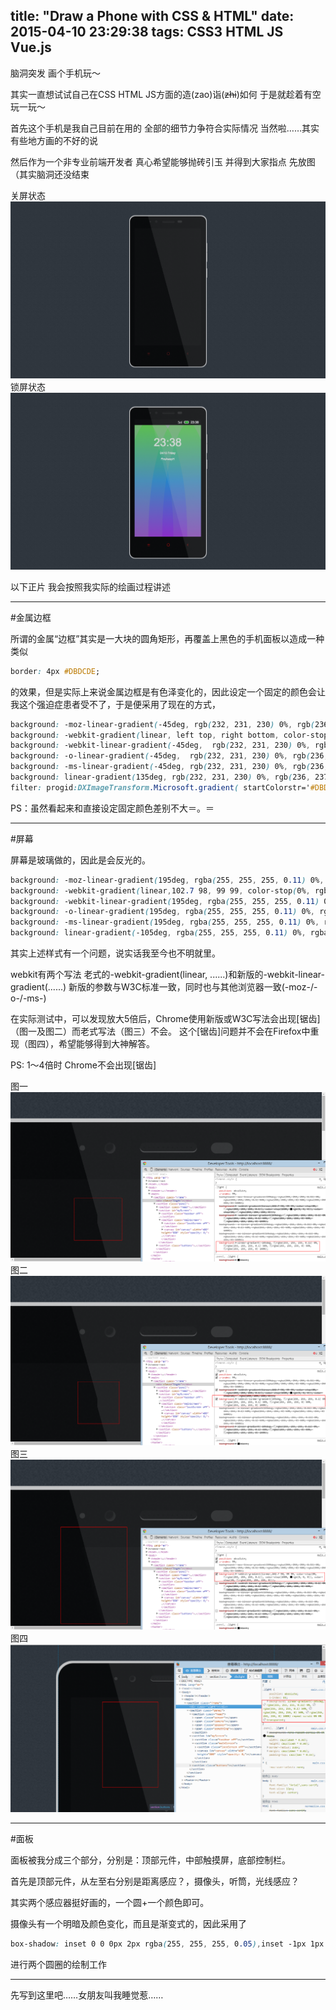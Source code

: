 title: "Draw a Phone with CSS & HTML"
date: 2015-04-10 23:29:38
tags: CSS3 HTML JS Vue.js
---
脑洞突发 画个手机玩～

其实一直想试试自己在CSS HTML JS方面的造(zao)诣(<span style="text-decoration:line-through">zhi</span>)如何 于是就趁着有空玩一玩～

首先这个手机是我自己目前在用的 全部的细节力争符合实际情况 当然啦……其实有些地方画的不好的说

然后作为一个非专业前端开发者 真心希望能够抛砖引玉 并得到大家指点 先放图（其实脑洞还没结束

关屏状态
![Screen off](/images/fPhone/off.png)
锁屏状态
![Screen lock](/images/fPhone/lock.png)

以下正片 我会按照我实际的绘画过程讲述

---

#金属边框

所谓的金属“边框”其实是一大块的圆角矩形，再覆盖上黑色的手机面板以造成一种类似
```CSS
border: 4px #DBDCDE;
```
的效果，但是实际上来说金属边框是有色泽变化的，因此设定一个固定的颜色会让我这个强迫症患者受不了，于是便采用了现在的方式，
```CSS
background: -moz-linear-gradient(-45deg, rgb(232, 231, 230) 0%, rgb(236, 237, 239) 50%, rgb(237, 238, 240) 100%); /* FF3.6+ */
background: -webkit-gradient(linear, left top, right bottom, color-stop(0%, rgb(232, 231, 230)), color-stop(50%, rgb(236, 237, 239)), color-stop(100%, rgb(237, 238, 240))); /* Chrome,Safari4+ */
background: -webkit-linear-gradient(-45deg,  rgb(232, 231, 230) 0%, rgb(236, 237, 239) 50%, rgb(237, 238, 240) 100%); /* Chrome10+,Safari5.1+ */
background: -o-linear-gradient(-45deg,  rgb(232, 231, 230) 0%, rgb(236, 237, 239) 50%, rgb(237, 238, 240) 100%); /* Opera 11.10+ */
background: -ms-linear-gradient(-45deg, rgb(232, 231, 230) 0%, rgb(236, 237, 239) 50%, rgb(237, 238, 240) 100%); /* IE10+ */
background: linear-gradient(135deg, rgb(232, 231, 230) 0%, rgb(236, 237, 239) 50%, rgb(237, 238, 240) 100%); /* W3C */
filter: progid:DXImageTransform.Microsoft.gradient( startColorstr='#DBDCDE', endColorstr='#EDEEF0',GradientType=1 ); /* IE6-8 fallback on horizontal gradient */
```
PS：虽然看起来和直接设定固定颜色差别不大＝。＝

---

#屏幕

屏幕是玻璃做的，因此是会反光的。

```CSS
background: -moz-linear-gradient(195deg, rgba(255, 255, 255, 0.11) 0%, rgba(255, 255, 255, 0.1) 50%, rgba(255, 255, 255, 0) 50%, rgba(255, 255, 255, 0) 100%);
background: -webkit-gradient(linear,102.7 98, 99 99, color-stop(0%, rgba(255, 255, 255, 0.1)), color-stop(1%, rgb(0, 0, 0)), color-stop(100%, rgba(255, 255, 255, 0)));
background: -webkit-linear-gradient(195deg, rgba(255, 255, 255, 0.11) 0%, rgba(255, 255, 255, 0.1) 50%, rgba(255, 255, 255, 0) 50%, rgba(255, 255, 255, 0) 100%);
background: -o-linear-gradient(195deg, rgba(255, 255, 255, 0.11) 0%, rgba(255, 255, 255, 0.1) 50%, rgba(255, 255, 255, 0) 50%, rgba(255, 255, 255, 0) 100%);
background: -ms-linear-gradient(195deg, rgba(255, 255, 255, 0.11) 0%, rgba(255, 255, 255, 0.1) 50%, rgba(255, 255, 255, 0) 50%, rgba(255, 255, 255, 0) 100%);
background: linear-gradient(-105deg, rgba(255, 255, 255, 0.11) 0%, rgba(255, 255, 255, 0.1) 50%, rgba(255, 255, 255, 0) 50%, rgba(255, 255, 255, 0) 100%);
```

其实上述样式有一个问题，说实话我至今也不明就里。

webkit有两个写法 老式的-webkit-gradient(linear, ......)和新版的-webkit-linear-gradient(......) 新版的参数与W3C标准一致，同时也与其他浏览器一致(-moz-/-o-/-ms-)

在实际测试中，可以发现放大5倍后，Chrome使用新版或W3C写法会出现[锯齿]（图一及图二）而老式写法（图三）不会。 这个[锯齿]问题并不会在Firefox中重现（图四），希望能够得到大神解答。

PS: 1～4倍时 Chrome不会出现[锯齿]

图一
![Chrome W3C](/images/fPhone/a.png)
图二
![Chrome New](/images/fPhone/b.png)
图三
![Chrome Old](/images/fPhone/c.png)
图四
![Firefox W3C](/images/fPhone/d.png)

---

#面板

面板被我分成三个部分，分别是：顶部元件，中部触摸屏，底部控制栏。

首先是顶部元件，从左至右分别是距离感应？，摄像头，听筒，光线感应？

其实两个感应器挺好画的，一个圆+一个颜色即可。

摄像头有一个明暗及颜色变化，而且是渐变式的，因此采用了
```CSS
box-shadow: inset 0 0 0px 2px rgba(255, 255, 255, 0.05),inset -1px 1px 10px rgba(255, 255, 255, 0.07)
```
进行两个圆圈的绘制工作

---

先写到这里吧……女朋友叫我睡觉惹……


